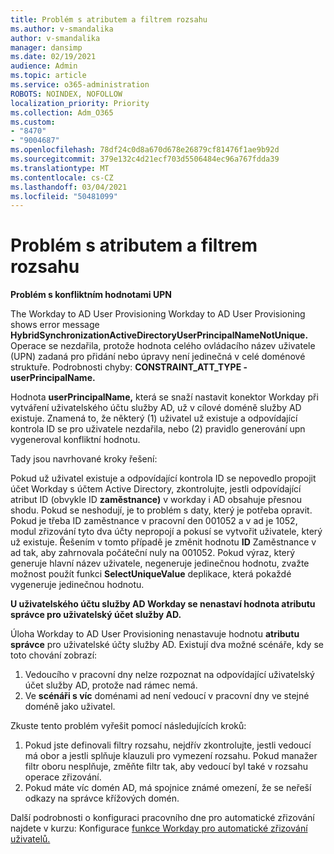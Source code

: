 ```yaml
---
title: Problém s atributem a filtrem rozsahu
ms.author: v-smandalika
author: v-smandalika
manager: dansimp
ms.date: 02/19/2021
audience: Admin
ms.topic: article
ms.service: o365-administration
ROBOTS: NOINDEX, NOFOLLOW
localization_priority: Priority
ms.collection: Adm_O365
ms.custom:
- "8470"
- "9004687"
ms.openlocfilehash: 78df24c0d8a670d678e26879cf81476f1ae9b92d
ms.sourcegitcommit: 379e132c4d21ecf703d5506484ec96a767fdda39
ms.translationtype: MT
ms.contentlocale: cs-CZ
ms.lasthandoff: 03/04/2021
ms.locfileid: "50481099"
---
```

# <a name="problem-with-attribute-and-scoping-filter"></a>Problém s atributem a filtrem rozsahu

**Problém s konfliktním hodnotami UPN**

The Workday to AD User Provisioning Workday to AD User Provisioning shows error message **HybridSynchronizationActiveDirectoryUserPrincipalNameNotUnique.** Operace se nezdařila, protože hodnota celého ovládacího název uživatele (UPN) zadaná pro přidání nebo úpravy není jedinečná v celé doménové struktuře. Podrobnosti chyby: **CONSTRAINT_ATT_TYPE - userPrincipalName.**

Hodnota **userPrincipalName,** která se snaží nastavit konektor Workday při vytváření uživatelského účtu služby AD, už v cílové doméně služby AD existuje. Znamená to, že některý (1) uživatel už existuje a odpovídající kontrola ID se pro uživatele nezdařila, nebo (2) pravidlo generování upn vygeneroval konfliktní hodnotu.

Tady jsou navrhované kroky řešení:

Pokud už uživatel existuje a odpovídající kontrola ID se nepovedlo propojit účet Workday s účtem Active Directory, zkontrolujte, jestli odpovídající atribut ID (obvykle ID **zaměstnance)** v workday i AD obsahuje přesnou shodu. Pokud se neshodují, je to problém s daty, který je potřeba opravit. Pokud je třeba ID zaměstnance v pracovní den 001052 a v ad je 1052, modul zřizování tyto dva účty nepropojí a pokusí se vytvořit uživatele, který už existuje. Řešením v tomto případě je změnit hodnotu **ID** Zaměstnance v ad tak, aby zahrnovala počáteční nuly na 001052.
Pokud výraz, který generuje hlavní název uživatele, negeneruje jedinečnou hodnotu, zvažte možnost použít funkci **SelectUniqueValue** deplikace, která pokaždé vygeneruje jedinečnou hodnotu.

**U uživatelského účtu služby AD Workday se nenastaví hodnota atributu správce pro uživatelský účet služby AD.**

Úloha Workday to AD User Provisioning nenastavuje hodnotu **atributu správce** pro uživatelské účty služby AD. Existují dva možné scénáře, kdy se toto chování zobrazí:

1. Vedoucího v pracovní dny nelze rozpoznat na odpovídající uživatelský účet služby AD, protože nad rámec nemá.
2. Ve **scénáři s víc** doménami ad není vedoucí v pracovní dny ve stejné doméně jako uživatel.

Zkuste tento problém vyřešit pomocí následujících kroků:

1. Pokud jste definovali filtry rozsahu, nejdřív zkontrolujte, jestli vedoucí má obor a jestli splňuje klauzuli pro vymezení rozsahu. Pokud manažer filtr oboru nesplňuje, změňte filtr tak, aby vedoucí byl také v rozsahu operace zřizování.
2. Pokud máte víc domén AD, má spojnice známé omezení, že se neřeší odkazy na správce křížových domén.

Další podrobnosti o konfiguraci pracovního dne pro automatické zřizování najdete v kurzu: Konfigurace [funkce Workday pro automatické zřizování uživatelů.](https://docs.microsoft.com/azure/active-directory/saas-apps/workday-inbound-tutorial)













